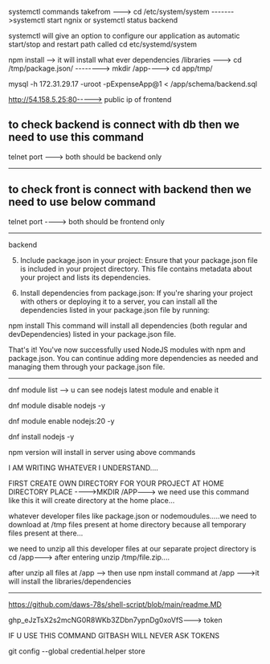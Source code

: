 systemctl commands takefrom ---> cd /etc/system/system  ------->systemctl start ngnix or systemctl status backend

systemctl will give an option to configure our application as automatic start/stop and restart path called cd etc/systemd/system



npm install --> it will install what ever dependencies /libraries ---> cd /tmp/package.json/ --------> mkdir /app----> cd app/tmp/



mysql -h 172.31.29.17  -uroot -pExpenseApp@1 < /app/schema/backend.sql


http://54.158.5.25:80-----> public ip of frontend

to check backend is connect with db then we need to use this command 
------
telnet <private ip> port ---> both should be backend only

-----------------------------------------------------------------------

to check front is connect with backend then we need to use below command 
--------

telnet <private ip> port ----> both should be frontend only

----------------------------------------------------------------------------

backend 


5. Include package.json in your project:
Ensure that your package.json file is included in your project directory. This file contains metadata about your project and lists its dependencies.

6. Install dependencies from package.json:
If you're sharing your project with others or deploying it to a server, you can install all the dependencies listed in your package.json file by running:

npm install
This command will install all dependencies (both regular and devDependencies) listed in your package.json file.

That's it! You've now successfully used NodeJS modules with npm and package.json. You can continue adding more dependencies as needed and managing them through your package.json file.

----------
dnf module list --> u can see nodejs latest module and enable it

dnf module disable nodejs -y

dnf module enable nodejs:20 -y

dnf install nodejs -y

npm version will install  in server using above commands

 I AM WRITING WHATEVER I UNDERSTAND....

FIRST CREATE OWN DIRECTORY FOR YOUR PROJECT AT HOME DIRECTORY PLACE ---->MKDIR /APP---> we need use this command like this it will create directory at the home place...

whatever developer files like package.json or nodemoudules.....we need to download at /tmp files present at home directory because all temporary files present at there...

we need to unzip all this developer files at our separate project directory is cd /app---> after entering unzip /tmp/file.zip....

after unzip all files at /app --> then use npm install command at /app --->it will install the libraries/dependencies


-------------------------------------------------------------------


https://github.com/daws-78s/shell-script/blob/main/readme.MD


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---> token

IF U USE THIS COMMAND GITBASH WILL NEVER ASK TOKENS

git config --global credential.helper store




